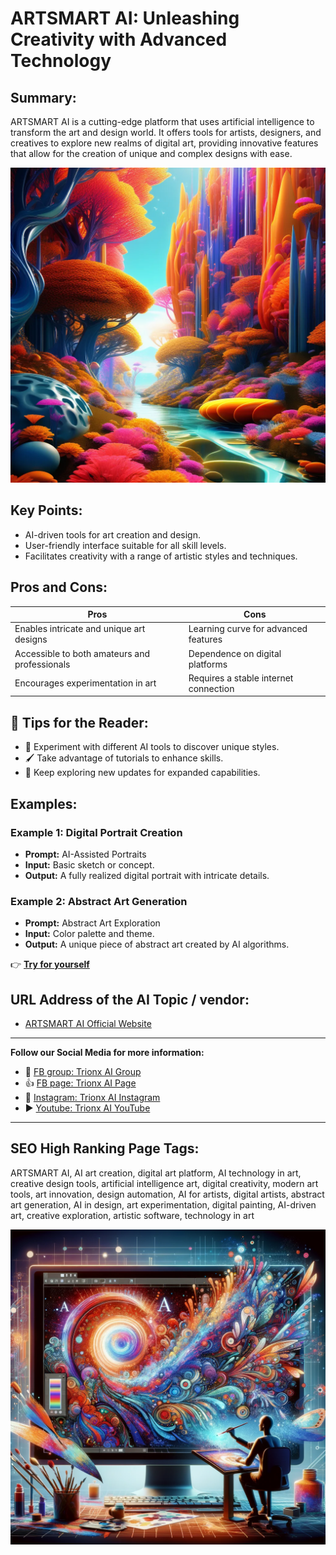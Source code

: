 # ARTSMART AI: Unleashing Creativity with Advanced Technology

## Summary:
ARTSMART AI is a cutting-edge platform that uses artificial intelligence to transform the art and design world. It offers tools for artists, designers, and creatives to explore new realms of digital art, providing innovative features that allow for the creation of unique and complex designs with ease.

![Alt text](artsmart.webp.webp)



## Key Points:
- AI-driven tools for art creation and design.
- User-friendly interface suitable for all skill levels.
- Facilitates creativity with a range of artistic styles and techniques.

## Pros and Cons:

| Pros                                     | Cons                                     |
|------------------------------------------|------------------------------------------|
| Enables intricate and unique art designs | Learning curve for advanced features     |
| Accessible to both amateurs and professionals | Dependence on digital platforms           |
| Encourages experimentation in art        | Requires a stable internet connection    |

## 🌟 Tips for the Reader:
- 🎨 Experiment with different AI tools to discover unique styles.
- 🖌️ Take advantage of tutorials to enhance skills.
- 🔄 Keep exploring new updates for expanded capabilities.

## Examples:

### Example 1: Digital Portrait Creation
- **Prompt:** AI-Assisted Portraits
- **Input:** Basic sketch or concept.
- **Output:** A fully realized digital portrait with intricate details.

### Example 2: Abstract Art Generation
- **Prompt:** Abstract Art Exploration
- **Input:** Color palette and theme.
- **Output:** A unique piece of abstract art created by AI algorithms.

👉 [**Try for yourself**](https://artsmart.ai/)

## URL Address of the AI Topic / vendor:
- [ARTSMART AI Official Website](https://artsmart.ai/)

---

**Follow our Social Media for more information:**
- 📘 <a href="https://www.facebook.com/groups/trionxai" target="_blank">FB group: Trionx AI Group</a>
- 👍 <a href="https://www.facebook.com/ai.trionxai" target="_blank">FB page: Trionx AI Page</a>
- 📸 <a href="https://www.instagram.com/trionxai/" target="_blank">Instagram: Trionx AI Instagram</a>
- ▶️ <a href="https://www.youtube.com/@robotdocs/" target="_blank">Youtube: Trionx AI YouTube</a>

---

## SEO High Ranking Page Tags:
ARTSMART AI, AI art creation, digital art platform, AI technology in art, creative design tools, artificial intelligence art, digital creativity, modern art tools, art innovation, design automation, AI for artists, digital artists, abstract art generation, AI in design, art experimentation, digital painting, AI-driven art, creative exploration, artistic software, technology in art


![Alt text](artsmart1.webp)
